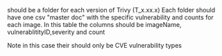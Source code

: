should be a folder for each version of Trivy (T_x.xx.x)
Each folder should have one csv "master doc" with the specific vulnerability and counts for each image.
In this table the columns should be imageName, vulnerablitityID,severity and count

Note in this case their should only be CVE vulnerability types